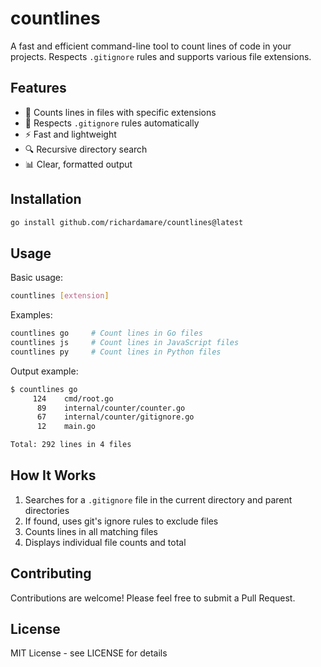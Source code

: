 # countlines

A fast and efficient command-line tool to count lines of code in your projects. Respects `.gitignore` rules and supports various file extensions.

## Features

- 📂 Counts lines in files with specific extensions
- 🚫 Respects `.gitignore` rules automatically
- ⚡️ Fast and lightweight
- 🔍 Recursive directory search
- 📊 Clear, formatted output

## Installation

```bash
go install github.com/richardamare/countlines@latest
```

## Usage

Basic usage:
```bash
countlines [extension]
```

Examples:
```bash
countlines go     # Count lines in Go files
countlines js     # Count lines in JavaScript files
countlines py     # Count lines in Python files
```

Output example:
```bash
$ countlines go
     124    cmd/root.go
      89    internal/counter/counter.go
      67    internal/counter/gitignore.go
      12    main.go

Total: 292 lines in 4 files
```

## How It Works

1. Searches for a `.gitignore` file in the current directory and parent directories
2. If found, uses git's ignore rules to exclude files
3. Counts lines in all matching files
4. Displays individual file counts and total

## Contributing

Contributions are welcome! Please feel free to submit a Pull Request.

## License

MIT License - see LICENSE for details